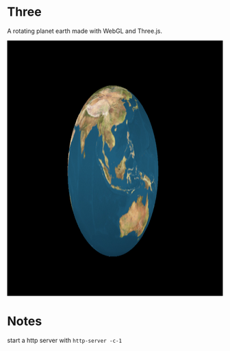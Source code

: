 # Three

A rotating planet earth made with WebGL and Three.js.

<img src="https://github.com/Yiyun-Liang/Three/blob/master/images/screenshot.png" width="950" height="596" />

# Notes

start a http server with ```http-server -c-1```
